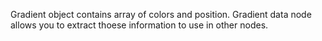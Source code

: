 Gradient object contains array of colors and position. Gradient data node allows you to extract thoese information to use in other nodes.